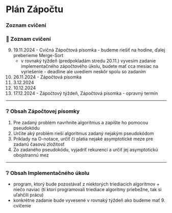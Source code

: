 # Plán Zápočtu
### Zoznam cvičení
### :date: Zoznam cvičení
9. 19.11.2024 - Cvičná Zápočtová písomka - budeme riešiť na hodine, ďalej preberieme Merge-Sort
   - v rovnaký týždeň (predpokladám stredu 20.11.) vyvesím zadanie implementačného zápočtového úkolu, budete mať cca mesiac na vyriešenie - deadline ale uvediem neskôr spolu so zadaním
10. 26.11.2024 - Zápočtová písomka
11. 3.12.2024
12. 10.12.2024
13. 17.12.2024 - Zápočtový týždeň, Zápočtová písomka - opravný termín


---
### :grey_question: Obsah Zápočtovej písomky
1. Pre zadaný problém navrhnite algoritmus a zapíšte ho pomocou pseudokódu
2. Určite aký problém rieši algoritmus zadaný nejakým pseudokódom
3. Príklady na O-notace, určiť či platia nejaké asymptotické meze pre zadanú časovú zložitosť
4. Zo zadaného pseudokódu, vyjadriť rekurenci a určiť jej asymptotickú obojstrannú mez


---
### :grey_question: Obsah Implementačného úkolu
- program, ktorý bude pozostávať z niektorých triediacich algoritmov + niečo naviac (tí ktorí programovali triediace algoritmy priebežne, tak si uľahčili prácu)
- konkrétne zadanie bude vyvesené v rovnaký týždeň ako budeme mať 9. cvičenie
